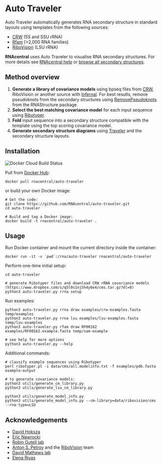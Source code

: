
# Auto Traveler

Auto Traveler automatically generates RNA secondary structure in standard layouts using templates from the following sources:

 - [CRW](http://www.rna.ccbb.utexas.edu) (5S and SSU rRNA)
 - [Rfam](http://rfam.org) (>2,000 RNA families)
 - [RiboVision](http://apollo.chemistry.gatech.edu/RiboVision/#) (LSU rRNA)

**RNAcentral** uses Auto Traveler to visualise RNA secondary structures. For more details see [RNAcentral help](https://rnacentral.org/help/secondary-structure) or [browse all secondary  structures](https://rnacentral.org/search?q=has_secondary_structure:%22True%22).

## Method overview

1. **Generate a library of covariance models** using bpseq files from [CRW](http://www.rna.icmb.utexas.edu/DAT/3C/Structure/index.php), RiboVision or another source with [Infernal](http://eddylab.org/infernal/). For best results, remove pseudoknots from the secondary structures using [RemovePseudoknots](https://rna.urmc.rochester.edu/Text/RemovePseudoknots.html) from the RNAStructure package.
1. **Select the best matching covariance model** for each input sequence
using [Ribotyper](https://github.com/nawrockie/ribotyper-v1).
1. **Fold** input sequence into a secondary structure compatible with the template
using the top scoring covariance model.
1. **Generate secondary structure diagrams** using [Traveler](https://github.com/davidhoksza/traveler) and the secondary structure layouts.

## Installation

![Docker Cloud Build Status](https://img.shields.io/docker/cloud/build/rnacentral/auto-traveler)

Pull from [Docker Hub](https://hub.docker.com/r/rnacentral/auto-traveler):

```
docker pull rnacentral/auto-traveler
```

or build your own Docker image:

```
# Get the code:
git clone https://github.com/RNAcentral/auto-traveler.git
cd auto-traveler

# Build and tag a Docker image:
docker build -t rnacentral/auto-traveler .
```

## Usage

Run Docker container and mount the current directory inside the container:

```
docker run -it -v `pwd`:/rna/auto-traveler rnacentral/auto-traveler
```

Perform one-time initial setup:

```
cd auto-traveler

# generate Ribotyper files and download CRW rRNA covariance models (https://www.dropbox.com/s/q5l0s1nj5h4y6e4/cms.tar.gz?dl=0)
python3 auto-traveler.py rrna setup
```

Run examples:

```
python3 auto-traveler.py rrna draw examples/crw-examples.fasta temp/examples
python3 auto-traveler.py rrna lsu examples/lsu-examples.fasta temp/lsu-examples
python3 auto-traveler.py rfam draw RF00162 examples/RF00162.example.fasta temp/sam-example

# see help for more options
python3 auto-traveler.py --help
```

Additional commands:

```
# classify example sequences using Ribotyper
perl ribotyper.pl -i data/cms/all.modelinfo.txt -f examples/pdb.fasta example-output

# to generate covariance models:
python3 utils/generate_cm_library.py
python3 utils/generate_lsu_cm_library.py

python3 utils/generate_model_info.py
python3 utils/generate_model_info.py --cm-library=data/ribovision/cms --rna-type=LSU
```

## Acknowledgements

- [David Hoksza](https://github.com/davidhoksza)
- [Eric Nawrocki](https://github.com/nawrockie)
- [Robin Gutell lab](http://www.rna.ccbb.utexas.edu)
- [Anton S. Petrov](https://cool.gatech.edu/people/petrov-anton) and the [RiboVision](http://apollo.chemistry.gatech.edu/RiboVision/#) team
- [David Mathews lab](http://rna.urmc.rochester.edu/RNAstructure.html)
- [Elena Rivas](https://twitter.com/RivasElenaRivas)
